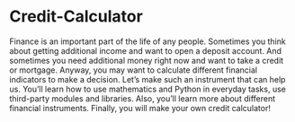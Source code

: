 # Credit-Calculator
Finance is an important part of the life of any people. Sometimes you think about getting additional income and want to open a deposit account. And sometimes you need additional money right now and want to take a credit or mortgage. Anyway, you may want to calculate different financial indicators to make a decision. Let’s make such an instrument that can help us. You’ll learn how to use mathematics and Python in everyday tasks, use third-party modules and libraries. Also, you’ll learn more about different financial instruments. Finally, you will make your own credit calculator!
